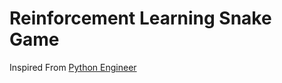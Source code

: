 # Reinforcement Learning Snake Game 

Inspired From [Python Engineer](https://www.youtube.com/playlist?list=PLqnslRFeH2UrDh7vUmJ60YrmWd64mTTKV)
